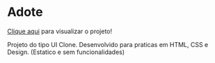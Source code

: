 # Adote

<a href=https://zdeep10.github.io/Adote/>Clique aqui</a> para visualizar o projeto!  

Projeto do tipo UI Clone. Desenvolvido para praticas em HTML, CSS e Design. (Estatico e sem funcionalidades)
